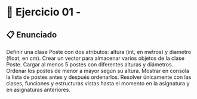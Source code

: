 # 🧪 Ejercicio 01 - 

## 📋 Enunciado

Definir una clase Poste con dos atributos: altura (int, en metros) y diametro (float, en cm).
Crear un vector para almacenar varios objetos de la clase Poste.
Cargar al menos 5 postes con diferentes alturas y diámetros.
Ordenar los postes de menor a mayor según su altura.
Mostrar en consola la lista de postes antes y después ordenarlos.
Resolver únicamente con las clases, funciones y estructuras vistas hasta el momento en la asignatura y en asignaturas anteriores.
